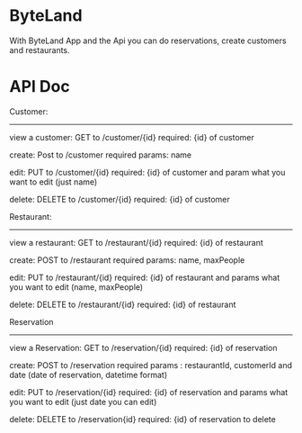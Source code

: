 ByteLand
========

With ByteLand App and the Api you can do reservations, create customers and restaurants.


API Doc
===============

Customer:
_________

view a customer: GET to /customer/{id}
required: {id} of customer

create: Post to /customer
required params: name

edit: PUT to /customer/{id}
required: {id} of customer and param what you want to edit (just name)

delete: DELETE to /customer/{id}
required: {id} of customer

Restaurant:
___________

view a restaurant: GET to /restaurant/{id}
required: {id} of restaurant

create: POST to /restaurant
required params: name, maxPeople

edit: PUT to /restaurant/{id}
required: {id} of restaurant and params what you want to edit (name, maxPeople)

delete: DELETE to /restaurant/{id}
required: {id} of restaurant

Reservation
_________

view a Reservation: GET to /reservation/{id}
required: {id} of reservation

create: POST to /reservation
required params : restaurantId, customerId and date (date of reservation, datetime format)

edit: PUT to /reservation/{id}
required: {id} of reservation and params what you want to edit (just date you can edit)

delete: DELETE to /reservation{id}
required: {id} of reservation to delete








